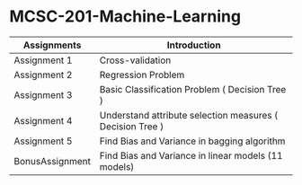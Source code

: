 # MCSC-201-Machine-Learning

Assignments |Introduction
|---------------|-------------------|
| Assignment 1| Cross-validation|
| Assignment 2| Regression Problem|
| Assignment 3| Basic Classification Problem ( Decision Tree )|
| Assignment 4| Understand attribute selection measures ( Decision Tree )|
| Assignment 5| Find Bias and Variance in bagging algorithm|
| BonusAssignment| Find Bias and Variance in linear models (11 models)|
